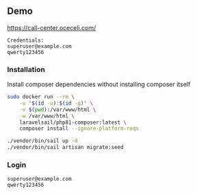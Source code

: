 ## Demo
https://call-center.oceceli.com/
```
Credentials: 
superuser@example.com
qwerty123456
```

### Installation
Install composer dependencies without installing composer itself
```sh
sudo docker run --rm \
    -u "$(id -u):$(id -g)" \
    -v $(pwd):/var/www/html \
    -w /var/www/html \
    laravelsail/php81-composer:latest \
    composer install --ignore-platform-reqs
```

```sh
./vendor/bin/sail up -d
./vendor/bin/sail artisan migrate:seed
```
### Login
```
superuser@example.com
qwerty123456
```
